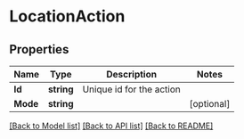 # LocationAction

## Properties

Name | Type | Description | Notes
------------ | ------------- | ------------- | -------------
**Id** | **string** | Unique id for the action | 
**Mode** | **string** |  | [optional] 

[[Back to Model list]](../README.md#documentation-for-models) [[Back to API list]](../README.md#documentation-for-api-endpoints) [[Back to README]](../README.md)


